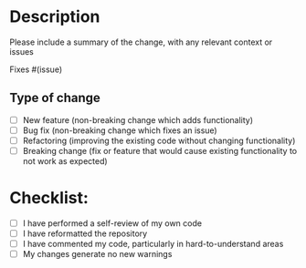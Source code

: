 # Description

Please include a summary of the change, with any relevant context or issues

Fixes #(issue)

## Type of change

- [ ] New feature (non-breaking change which adds functionality)
- [ ] Bug fix (non-breaking change which fixes an issue)
- [ ] Refactoring (improving the existing code without changing functionality)
- [ ] Breaking change (fix or feature that would cause existing functionality to not work as
  expected)

# Checklist:

- [ ] I have performed a self-review of my own code
- [ ] I have reformatted the repository
- [ ] I have commented my code, particularly in hard-to-understand areas
- [ ] My changes generate no new warnings